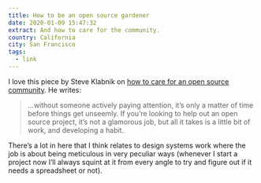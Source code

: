 ```yaml
---
title: How to be an open source gardener
date: 2020-01-09 15:47:32
extract: And how to care for the community.
country: California
city: San Francisco
tags:
  - link
---
```


I love this piece by Steve Klabnik on [how to care for an open source community](https://words.steveklabnik.com/how-to-be-an-open-source-gardener). He writes:

> ...without someone actively paying attention, it’s only a matter of time before things get unseemly. If you’re looking to help out an open source project, it’s not a glamorous job, but all it takes is a little bit of work, and developing a habit.

There’s a lot in here that I think relates to design systems work where the job is about being meticulous in very peculiar ways (whenever I start a project now I’ll always squint at it from every angle to try and figure out if it needs a spreadsheet or not).
